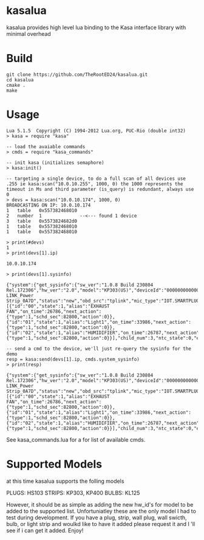 # kasalua
kasalua provides high level lua binding to the Kasa interface library with minimal overhead

# Build
```
git clone https://github.com/TheRootED24/kasalua.git
cd kasalua
cmake .
make
```

# Usage
```
Lua 5.1.5  Copyright (C) 1994-2012 Lua.org, PUC-Rio (double int32)
> kasa = require "kasa"

-- load the avaiable commands
> cmds = require "kasa_commands"

-- init kasa (initializes semaphore)
> kasa:init()

-- targeting a single device, to do a full scan of all devices use .255 ie kasa:scan("10.0.10.255", 1000, 0) the 1000 represents the timeout in Ms and third parameter (is_query) is redundant, always use 0
> devs = kasa:scan("10.0.10.174", 1000, 0)
BROADCASTING ON IP: 10.0.10.174
1	table	0x557382468010
2	number	1              --<--- found 1 device
3	table	0x5573824682d0
1	table	0x557382468010
1	table	0x557382468010

> print(#devs)
1
> print(devs[1].ip)

10.0.10.174

> print(devs[1].sysinfo)

{"system":{"get_sysinfo":{"sw_ver":"1.0.8 Build 230804 Rel.172306","hw_ver":"2.0","model":"KP303(US)","deviceId":"0000000000000000000000000000000000000000","oemId":"00000000000000000000000000000000","hwId":"00000000000000000000000000000000","rssi":-48,"latitude_i":-1679051393,"longitude_i":-1679051393,"alias":"TP-LINK_Power Strip_0A7D","status":"new","obd_src":"tplink","mic_type":"IOT.SMARTPLUGSWITCH","feature":"TIM","mac":"00:00:00:00:00:00","updating":0,"led_off":0,"children":[{"id":"00","state":1,"alias":"EXHAUST FAN","on_time":26786,"next_action":{"type":1,"schd_sec":82800,"action":0}},{"id":"01","state":1,"alias":"Light1","on_time":33986,"next_action":{"type":1,"schd_sec":82800,"action":0}},{"id":"02","state":1,"alias":"HUMIDIFIER","on_time":26787,"next_action":{"type":1,"schd_sec":82800,"action":0}}],"child_num":3,"ntc_state":0,"err_code":0}}}

-- send a cmd to the device, we'll just re-query the sysinfo for the demo
resp = kasa:send(devs[1].ip, cmds.system_sysinfo)
> print(resp)

{"system":{"get_sysinfo":{"sw_ver":"1.0.8 Build 230804 Rel.172306","hw_ver":"2.0","model":"KP303(US)","deviceId":"0000000000000000000000000000000000000000","oemId":"00000000000000000000000000000000","hwId":"00000000000000000000000000000000","rssi":-53,"latitude_i":-1679051393,"longitude_i":-1679051393,"alias":"TP-LINK_Power Strip_0A7D","status":"new","obd_src":"tplink","mic_type":"IOT.SMARTPLUGSWITCH","feature":"TIM","mac":"00:00:00:00:00:00","updating":0,"led_off":0,"children":[{"id":"00","state":1,"alias":"EXHAUST FAN","on_time":26786,"next_action":{"type":1,"schd_sec":82800,"action":0}},{"id":"01","state":1,"alias":"Light1","on_time":33986,"next_action":{"type":1,"schd_sec":82800,"action":0}},{"id":"02","state":1,"alias":"HUMIDIFIER","on_time":26787,"next_action":{"type":1,"schd_sec":82800,"action":0}}],"child_num":3,"ntc_state":0,"err_code":0}}}
```

See kasa_commands.lua for a for list of available cmds.

# Supported Models
at this time kasalua supports the folling models

PLUGS: HS103
STRIPS: KP303, KP400
BULBS: KL125

However, it should be as simple as adding the new hw_id's for model to be added to the supported list. 
Unfortuniatley these are the only model I had to test during development. If you have a plug, strip, wall plug, wall swicth, bulb, or light strip and woulkd like to have it added please request it and I 'll see if i can get it added. Enjoy!
